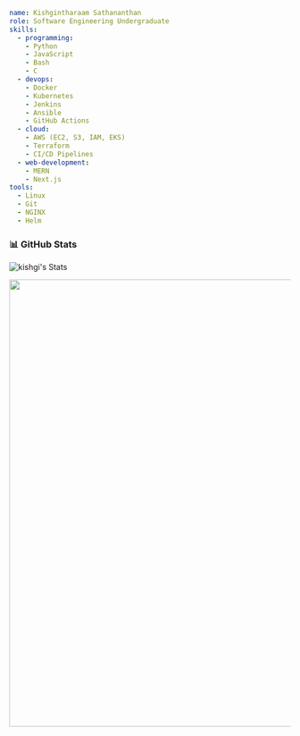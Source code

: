 ```yaml
name: Kishgintharaam Sathananthan
role: Software Engineering Undergraduate
skills:
  - programming:
    - Python
    - JavaScript
    - Bash
    - C
  - devops:
    - Docker
    - Kubernetes
    - Jenkins
    - Ansible
    - GitHub Actions
  - cloud:
    - AWS (EC2, S3, IAM, EKS)
    - Terraform
    - CI/CD Pipelines
  - web-development:
    - MERN
    - Next.js
tools:
  - Linux
  - Git
  - NGINX
  - Helm
```

### 📊 GitHub Stats

![kishgi's Stats](https://github-readme-stats.vercel.app/api?username=kishgi&theme=dark&show_icons=true&hide_border=true&count_private=false)

<img src="https://readmecodegen.vercel.app/api/leetcode-stats/kishgi?theme=dark&font=%27JetBrains+Mono%27%2C+%27Courier+New%27%2C+monospace&template=minimal" width="800" />
